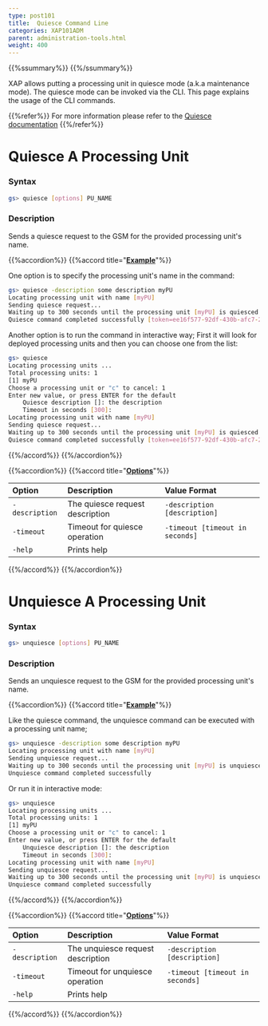 ```yaml
---
type: post101
title:  Quiesce Command Line
categories: XAP101ADM
parent: administration-tools.html
weight: 400
---
```


{{%ssummary%}} {{%/ssummary%}}

XAP allows putting a processing unit in quiesce mode (a.k.a maintenance mode). The quiesce mode can be invoked via the CLI. This page explains the usage of the CLI commands.

{{%refer%}}
For more information please refer to the [Quiesce documentation](./quiesce-overview.html)
{{%/refer%}}

# Quiesce A Processing Unit

### Syntax


```bash
gs> quiesce [options] PU_NAME
```

### Description

Sends a quiesce request to the GSM for the provided processing unit's name.

{{%accordion%}}
{{%accord title="**<u>Example</u>**"%}}

One option is to specify the processing unit's name in the command:


```bash
gs> quiesce -description some description myPU
Locating processing unit with name [myPU]
Sending quiesce request...
Waiting up to 300 seconds until the processing unit [myPU] is quiesced
Quiesce command completed successfully [token=ee16f577-92df-430b-afc7-2dd9f2c16998]
```

Another option is to run the command in interactive way; First it will look for deployed processing units and then you can choose one from the list:


```bash
gs> quiesce
Locating processing units ...
Total processing units: 1
[1]	myPU
Choose a processing unit or "c" to cancel: 1
Enter new value, or press ENTER for the default
	Quiesce description []: the description
	Timeout in seconds [300]: 
Locating processing unit with name [myPU]
Sending quiesce request...
Waiting up to 300 seconds until the processing unit [myPU] is quiesced
Quiesce command completed successfully [token=ee16f577-92df-430b-afc7-2dd9f2c16998]
```

{{%/accord%}}
{{%/accordion%}}

{{%accordion%}}
{{%accord title="**<u>Options</u>**"%}}


|Option|Description|Value Format|
|:-----|:----------|:-----------|
| `-description` | The quiesce request description | `-description [description]`|
| `-timeout` | Timeout for quiesce operation |`-timeout [timeout in seconds]`|
| `-help`  | Prints help | |
{{%/accord%}}
{{%/accordion%}}




# Unquiesce A Processing Unit

### Syntax


```bash
gs> unquiesce [options] PU_NAME
```

### Description

Sends an unquiesce request to the GSM for the provided processing unit's name.

{{%accordion%}}
{{%accord title="**<u>Example</u>**"%}}

Like the quiesce command, the unquiesce command can be executed with a processing unit name;


```bash
gs> unquiesce -description some description myPU
Locating processing unit with name [myPU]
Sending unquiesce request...
Waiting up to 300 seconds until the processing unit [myPU] is unquiesced
Unquiesce command completed successfully
```

Or run it in interactive mode:


```bash
gs> unquiesce
Locating processing units ...
Total processing units: 1
[1]	myPU
Choose a processing unit or "c" to cancel: 1
Enter new value, or press ENTER for the default
	Unquiesce description []: the description
	Timeout in seconds [300]: 
Locating processing unit with name [myPU]
Sending unquiesce request...
Waiting up to 300 seconds until the processing unit [myPU] is unquiesced
Unquiesce command completed successfully
```

{{%/accord%}}
{{%/accordion%}}

{{%accordion%}}
{{%accord title="**<u>Options</u>**"%}}


|Option|Description|Value Format|
|:-----|:----------|:-----------|
| `-description` | The unquiesce request description | `-description [description]`|
| `-timeout` | Timeout for unquiesce operation |`-timeout [timeout in seconds]`|
| `-help`  | Prints help | |
{{%/accord%}}
{{%/accordion%}}
